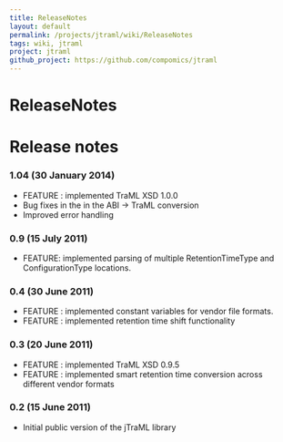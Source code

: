 ```yaml
---
title: ReleaseNotes
layout: default
permalink: /projects/jtraml/wiki/ReleaseNotes
tags: wiki, jtraml
project: jtraml
github_project: https://github.com/compomics/jtraml
---
```


# ReleaseNotes
# Release notes

### 1.04 (30 January 2014)

  * FEATURE : implemented TraML XSD 1.0.0
  * Bug fixes in the in the ABI -> TraML conversion
  * Improved error handling

### 0.9 (15 July 2011)

  * FEATURE: implemented parsing of multiple RetentionTimeType and ConfigurationType locations.

### 0.4 (30 June 2011)

  * FEATURE : implemented constant variables for vendor file formats.
  * FEATURE : implemented retention time shift functionality 

### 0.3 (20 June 2011)

  * FEATURE : implemented TraML XSD 0.9.5
  * FEATURE : implemented smart retention time conversion across different vendor formats 

### 0.2 (15 June 2011)

  * Initial public version of the jTraML library